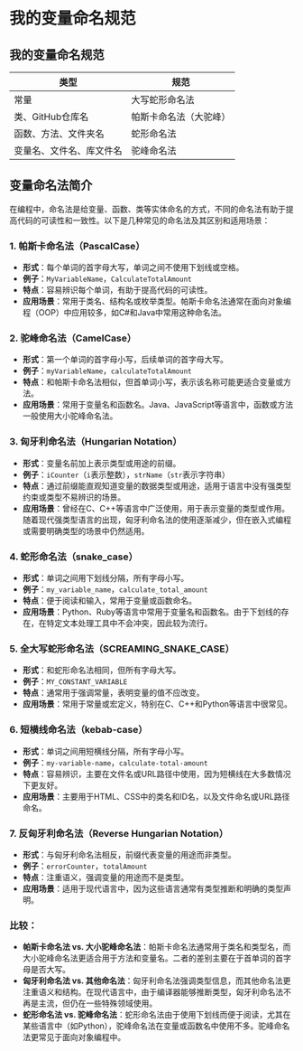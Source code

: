 # 我的变量命名规范

## 我的变量命名规范

|类型|规范|
|-|-|
|常量|大写蛇形命名法|
|类、GitHub仓库名|帕斯卡命名法（大驼峰）|
|函数、方法、文件夹名|蛇形命名法|
|变量名、文件名、库文件名|驼峰命名法|

## 变量命名法简介

在编程中，命名法是给变量、函数、类等实体命名的方式，不同的命名法有助于提高代码的可读性和一致性。以下是几种常见的命名法及其区别和适用场景：

### 1. **帕斯卡命名法（PascalCase）**
   - **形式**：每个单词的首字母大写，单词之间不使用下划线或空格。
   - **例子**：`MyVariableName`，`CalculateTotalAmount`
   - **特点**：容易辨识每个单词，有助于提高代码的可读性。
   - **应用场景**：常用于类名、结构名或枚举类型。帕斯卡命名法通常在面向对象编程（OOP）中应用较多，如C#和Java中常用这种命名法。

### 2. **驼峰命名法（CamelCase）**
   - **形式**：第一个单词的首字母小写，后续单词的首字母大写。
   - **例子**：`myVariableName`，`calculateTotalAmount`
   - **特点**：和帕斯卡命名法相似，但首单词小写，表示该名称可能更适合变量或方法。
   - **应用场景**：常用于变量名和函数名。Java、JavaScript等语言中，函数或方法一般使用大小驼峰命名法。

### 3. **匈牙利命名法（Hungarian Notation）**
   - **形式**：变量名前加上表示类型或用途的前缀。
   - **例子**：`iCounter`（`i`表示整数），`strName`（`str`表示字符串）
   - **特点**：通过前缀能直观知道变量的数据类型或用途，适用于语言中没有强类型约束或类型不易辨识的场景。
   - **应用场景**：曾经在C、C++等语言中广泛使用，用于表示变量的类型或作用。随着现代强类型语言的出现，匈牙利命名法的使用逐渐减少，但在嵌入式编程或需要明确类型的场景中仍然适用。

### 4. **蛇形命名法（snake_case）**
   - **形式**：单词之间用下划线分隔，所有字母小写。
   - **例子**：`my_variable_name`，`calculate_total_amount`
   - **特点**：便于阅读和输入，常用于变量或函数命名。
   - **应用场景**：Python、Ruby等语言中常用于变量名和函数名。由于下划线的存在，在特定文本处理工具中不会冲突，因此较为流行。

### 5. **全大写蛇形命名法（SCREAMING_SNAKE_CASE）**
   - **形式**：和蛇形命名法相同，但所有字母大写。
   - **例子**：`MY_CONSTANT_VARIABLE`
   - **特点**：通常用于强调常量，表明变量的值不应改变。
   - **应用场景**：常用于常量或宏定义，特别在C、C++和Python等语言中很常见。

### 6. **短横线命名法（kebab-case）**
   - **形式**：单词之间用短横线分隔，所有字母小写。
   - **例子**：`my-variable-name`，`calculate-total-amount`
   - **特点**：容易辨识，主要在文件名或URL路径中使用，因为短横线在大多数情况下更友好。
   - **应用场景**：主要用于HTML、CSS中的类名和ID名，以及文件命名或URL路径命名。

### 7. **反匈牙利命名法（Reverse Hungarian Notation）**
   - **形式**：与匈牙利命名法相反，前缀代表变量的用途而非类型。
   - **例子**：`errorCounter`，`totalAmount`
   - **特点**：注重语义，强调变量的用途而不是类型。
   - **应用场景**：适用于现代语言中，因为这些语言通常有类型推断和明确的类型声明。

### 比较：
- **帕斯卡命名法 vs. 大小驼峰命名法**：帕斯卡命名法通常用于类名和类型名，而大小驼峰命名法更适合用于方法和变量名。二者的差别主要在于首单词的首字母是否大写。
- **匈牙利命名法 vs. 其他命名法**：匈牙利命名法强调类型信息，而其他命名法更注重语义和结构。在现代语言中，由于编译器能够推断类型，匈牙利命名法不再是主流，但仍在一些特殊领域使用。
- **蛇形命名法 vs. 驼峰命名法**：蛇形命名法由于使用下划线而便于阅读，尤其在某些语言中（如Python），驼峰命名法在变量或函数名中使用不多。驼峰命名法更常见于面向对象编程中。